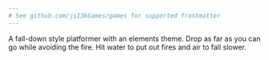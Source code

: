 ```yaml
---
# See github.com/js13kGames/games for supported frontmatter
---
```

A fall-down style platformer with an elements theme. Drop as far as you can go while avoiding the fire. Hit water to put out fires and air to fall slower.